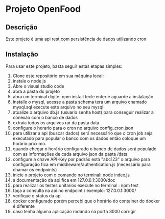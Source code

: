 # Projeto OpenFood

## Descrição
Este projeto é uma api rest com persistência de dados utilizando cron

## Instalação
Para usar este projeto, basta seguir estas etapas simples:

1. Clone este repositório em sua máquina local:
2. instale o node.js
3. Abre o visual studio code
4. abra a pasta do projeto
5. abra um terminal digite: npm install tecle enter e aguarde a instalação
6. installe o mysql, acesse a pasta schema tera um arquivo chamado mysql.sql execute este arquivo no seu mysql
7. atualize o arquivo db.js (usuario senha host) para conseguir realizar a conexão com o banco de dados
8. extraia todos os arquivos rar da pasta data
9. configure o horario para o cron  no arquivo config_cron.json
10. para utilizar a api (buscar dados) será necessário que o cron job seja executado para popular o banco com os dados então coloque um horário próximo.
11. quando chegar o horário configurado o banco de dados será populado com as informações de cada arquivo json da pasta /data
12. configure a chave API-Key por padrão está "abc123" o arquivo para configuração fica em middleware/authentication.js (necessário para chamar os endpoints)
13. inicie o projeto com o comando no terminal: node index.js
14. a documentação da api fica em 127.0.0.1:3000/doc
15. para realizar os testes unitarios execute no terminal : npm test
16. faça a consulta na api no endpoint /  exemplo: 127.0.0.1:3000/
17. verifique o status da api
18. docker configurado porém percebi que o horário do container do docker é diferente
19. caso  tenha alguma aplicação rodando na porta 3000 corrigir
